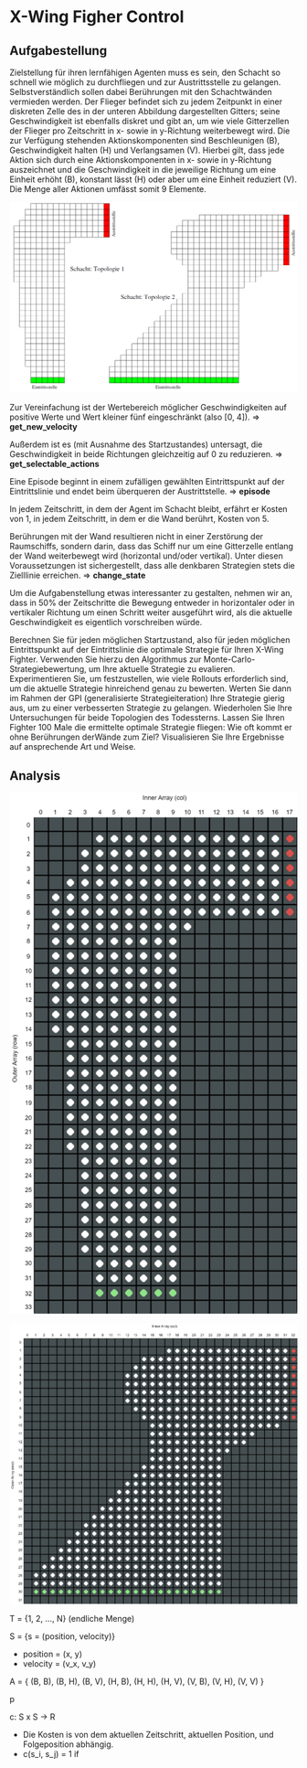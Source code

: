 # X-Wing Figher Control

## Aufgabestellung

Zielstellung für ihren lernfähigen Agenten muss es sein, den Schacht so schnell wie möglich zu durchfliegen und zur Austrittsstelle zu gelangen. Selbstverständlich sollen dabei Berührungen mit den Schachtwänden vermieden werden. Der Flieger befindet sich zu jedem Zeitpunkt in einer diskreten Zelle des in der unteren Abbildung dargestellten Gitters; seine Geschwindigkeit ist ebenfalls diskret und gibt an, um wie viele Gitterzellen der Flieger pro Zeitschritt in x- sowie in y-Richtung weiterbewegt wird. Die zur Verfügung stehenden Aktionskomponenten sind Beschleunigen (B), Geschwindigkeit halten (H) und Verlangsamen (V). Hierbei gilt, dass jede Aktion sich durch eine Aktionskomponenten in x- sowie in y-Richtung auszeichnet und die Geschwindigkeit in die jeweilige Richtung um eine Einheit erhöht (B), konstant lässt (H) oder aber um eine Einheit reduziert (V). Die Menge aller Aktionen umfässt somit 9 Elemente.

![](img/given_maps.png)

Zur Vereinfachung ist der Wertebereich möglicher Geschwindigkeiten auf positive Werte und Wert kleiner fünf eingeschränkt (also [0, 4]). => **get_new_velocity**

Außerdem ist es (mit Ausnahme des Startzustandes) untersagt, die Geschwindigkeit in beide Richtungen gleichzeitig auf 0 zu reduzieren. => **get_selectable_actions**

Eine Episode beginnt in einem zufälligen gewählten Eintrittspunkt auf der Eintrittslinie und endet beim überqueren der Austrittstelle. => **episode**

In jedem Zeitschritt, in dem der Agent im Schacht bleibt, erfährt er Kosten von 1, in jedem Zeitschritt, in dem er die Wand berührt, Kosten von 5. 

Berührungen mit der Wand resultieren nicht in einer Zerstörung der Raumschiffs, sondern darin, dass das Schiff nur um eine Gitterzelle entlang der Wand weiterbewegt wird (horizontal und/oder vertikal). Unter diesen Voraussetzungen ist sichergestellt, dass alle denkbaren Strategien stets die Zielllinie erreichen. => **change_state**

Um die Aufgabenstellung etwas interessanter zu gestalten, nehmen wir an, dass in 50% der Zeitschritte die Bewegung entweder in horizontaler oder in vertikaler Richtung um einen Schritt weiter ausgeführt wird, als die aktuelle Geschwindigkeit es eigentlich vorschreiben würde.

Berechnen Sie für jeden möglichen Startzustand, also für jeden möglichen Eintrittspunkt auf der Eintrittslinie die optimale Strategie für Ihren X-Wing Fighter. Verwenden Sie hierzu den Algorithmus zur Monte-Carlo-Strategiebewertung, um Ihre aktuelle Strategie zu evalieren. Experimentieren Sie, um festzustellen, wie viele Rollouts erforderlich sind, um die aktuelle Strategie hinreichend genau zu bewerten. Werten Sie dann im Rahmen der GPI (generalisierte Strategieiteration) Ihre Strategie gierig aus, um zu einer verbesserten Strategie zu gelangen. Wiederholen Sie Ihre Untersuchungen für beide Topologien des Todessterns. Lassen Sie Ihren Fighter 100 Male die ermittelte optimale Strategie fliegen: Wie oft kommt er ohne Berührungen derWände zum Ziel? Visualisieren Sie Ihre Ergebnisse auf ansprechende Art und Weise.

## Analysis

![](img/map1.png)

![](img/map2.png)

T = {1, 2, ..., N} (endliche Menge)

S = {s = (position, velocity)}
- position = (x, y)
- velocity = (v_x, v_y)

A = {
    (B, B), (B, H), (B, V),
    (H, B), (H, H), (H, V),
    (V, B), (V, H), (V, V)
}

p

c: S x S -> R
- Die Kosten is von dem aktuellen Zeitschritt, aktuellen Position, und Folgeposition abhängig.
- c(s_i, s_j) = 1 if 